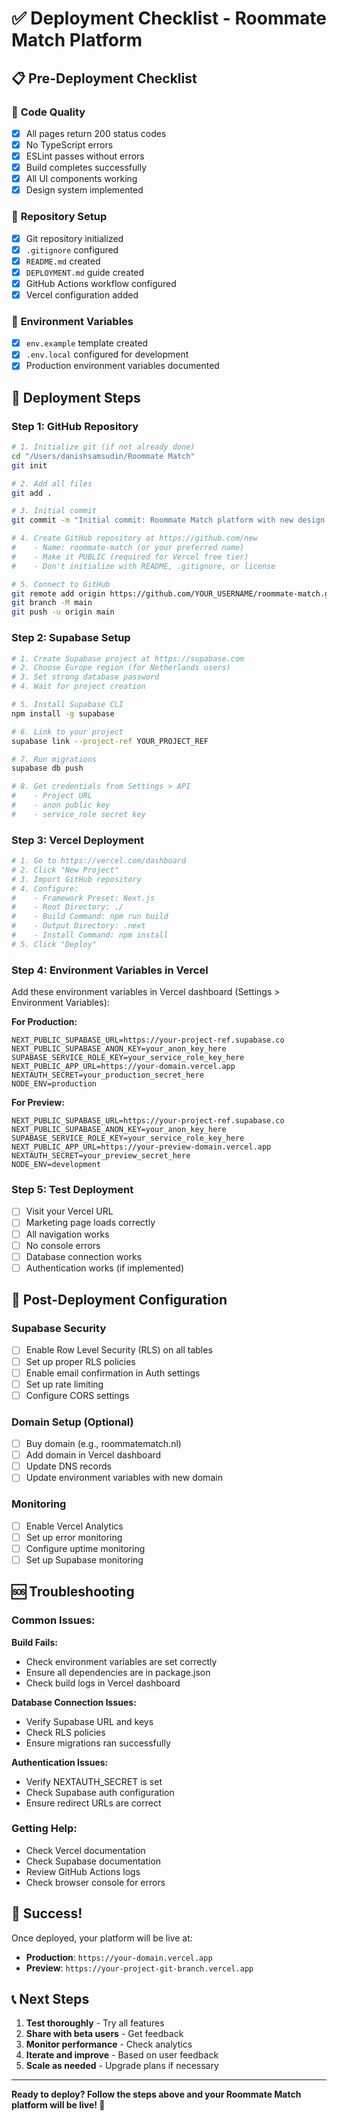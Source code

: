 # ✅ Deployment Checklist - Roommate Match Platform

## 📋 Pre-Deployment Checklist

### 🔧 **Code Quality**
- [x] All pages return 200 status codes
- [x] No TypeScript errors
- [x] ESLint passes without errors
- [x] Build completes successfully
- [x] All UI components working
- [x] Design system implemented

### 📁 **Repository Setup**
- [x] Git repository initialized
- [x] `.gitignore` configured
- [x] `README.md` created
- [x] `DEPLOYMENT.md` guide created
- [x] GitHub Actions workflow configured
- [x] Vercel configuration added

### 🔐 **Environment Variables**
- [x] `env.example` template created
- [x] `.env.local` configured for development
- [x] Production environment variables documented

## 🚀 **Deployment Steps**

### Step 1: GitHub Repository
```bash
# 1. Initialize git (if not already done)
cd "/Users/danishsamsudin/Roommate Match"
git init

# 2. Add all files
git add .

# 3. Initial commit
git commit -m "Initial commit: Roommate Match platform with new design system"

# 4. Create GitHub repository at https://github.com/new
#    - Name: roommate-match (or your preferred name)
#    - Make it PUBLIC (required for Vercel free tier)
#    - Don't initialize with README, .gitignore, or license

# 5. Connect to GitHub
git remote add origin https://github.com/YOUR_USERNAME/roommate-match.git
git branch -M main
git push -u origin main
```

### Step 2: Supabase Setup
```bash
# 1. Create Supabase project at https://supabase.com
# 2. Choose Europe region (for Netherlands users)
# 3. Set strong database password
# 4. Wait for project creation

# 5. Install Supabase CLI
npm install -g supabase

# 6. Link to your project
supabase link --project-ref YOUR_PROJECT_REF

# 7. Run migrations
supabase db push

# 8. Get credentials from Settings > API
#    - Project URL
#    - anon public key
#    - service_role secret key
```

### Step 3: Vercel Deployment
```bash
# 1. Go to https://vercel.com/dashboard
# 2. Click "New Project"
# 3. Import GitHub repository
# 4. Configure:
#    - Framework Preset: Next.js
#    - Root Directory: ./
#    - Build Command: npm run build
#    - Output Directory: .next
#    - Install Command: npm install
# 5. Click "Deploy"
```

### Step 4: Environment Variables in Vercel
Add these environment variables in Vercel dashboard (Settings > Environment Variables):

**For Production:**
```
NEXT_PUBLIC_SUPABASE_URL=https://your-project-ref.supabase.co
NEXT_PUBLIC_SUPABASE_ANON_KEY=your_anon_key_here
SUPABASE_SERVICE_ROLE_KEY=your_service_role_key_here
NEXT_PUBLIC_APP_URL=https://your-domain.vercel.app
NEXTAUTH_SECRET=your_production_secret_here
NODE_ENV=production
```

**For Preview:**
```
NEXT_PUBLIC_SUPABASE_URL=https://your-project-ref.supabase.co
NEXT_PUBLIC_SUPABASE_ANON_KEY=your_anon_key_here
SUPABASE_SERVICE_ROLE_KEY=your_service_role_key_here
NEXT_PUBLIC_APP_URL=https://your-preview-domain.vercel.app
NEXTAUTH_SECRET=your_preview_secret_here
NODE_ENV=development
```

### Step 5: Test Deployment
- [ ] Visit your Vercel URL
- [ ] Marketing page loads correctly
- [ ] All navigation works
- [ ] No console errors
- [ ] Database connection works
- [ ] Authentication works (if implemented)

## 🔧 **Post-Deployment Configuration**

### Supabase Security
- [ ] Enable Row Level Security (RLS) on all tables
- [ ] Set up proper RLS policies
- [ ] Enable email confirmation in Auth settings
- [ ] Set up rate limiting
- [ ] Configure CORS settings

### Domain Setup (Optional)
- [ ] Buy domain (e.g., roommatematch.nl)
- [ ] Add domain in Vercel dashboard
- [ ] Update DNS records
- [ ] Update environment variables with new domain

### Monitoring
- [ ] Enable Vercel Analytics
- [ ] Set up error monitoring
- [ ] Configure uptime monitoring
- [ ] Set up Supabase monitoring

## 🆘 **Troubleshooting**

### Common Issues:

**Build Fails:**
- Check environment variables are set correctly
- Ensure all dependencies are in package.json
- Check build logs in Vercel dashboard

**Database Connection Issues:**
- Verify Supabase URL and keys
- Check RLS policies
- Ensure migrations ran successfully

**Authentication Issues:**
- Verify NEXTAUTH_SECRET is set
- Check Supabase auth configuration
- Ensure redirect URLs are correct

### Getting Help:
- Check Vercel documentation
- Check Supabase documentation
- Review GitHub Actions logs
- Check browser console for errors

## 🎉 **Success!**

Once deployed, your platform will be live at:
- **Production**: `https://your-domain.vercel.app`
- **Preview**: `https://your-project-git-branch.vercel.app`

## 📞 **Next Steps**

1. **Test thoroughly** - Try all features
2. **Share with beta users** - Get feedback
3. **Monitor performance** - Check analytics
4. **Iterate and improve** - Based on user feedback
5. **Scale as needed** - Upgrade plans if necessary

---

**Ready to deploy? Follow the steps above and your Roommate Match platform will be live! 🚀**
